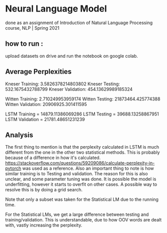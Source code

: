 # Neural Language Model 

done as an assignment of Introduction of Natural Language Processing course, NLP | Spring 2021

## how to run : 
upload datasets on drive and run the notebook on google colab. 

## Average Perplexities

Kneser Training: 3.5826378214803802
Kneser Testing: 532.1675432788799
Kneser Validation: 454.13629989185324

Witten Training: 2.710249953959174
Witten Testing: 21873464.425774388
Witten Validation: 20906925.301411595

LSTM Training = 14879.11386069286
LSTM Testing  = 39688.13258867951
LSTM Validation = 21781.48651231239

## Analysis

The first thing to mention is that the perplexity calculated in LSTM is much different from the one in the other two statistical methods. This is probably because of a difference in how it's calculated. https://stackoverflow.com/questions/59209086/calculate-perplexity-in-pytorch was used as a reference. Also an important thing to note is how similar training is to Testing and validation. The reason for this is also unclear, and some parameter tuning was done. It is possible the model is underfitting, however it starts to overfit on other cases. A possible way to resolve this is by doing a grid search.

Note that only a subset was taken for the Statistical LM due to the running time. 

For the Statistical LMs, we get a large difference between testing and training/validation. This is understandable, due to how OOV words are dealt with, vastly increasing the perplexity.
